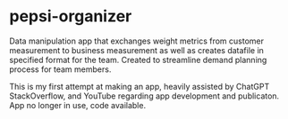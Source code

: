 # pepsi-organizer
Data manipulation app that exchanges weight metrics from customer measurement to business measurement as well as creates datafile in specified format for the team.
Created to streamline demand planning process for team members.


This is my first attempt at making an app, heavily assisted by ChatGPT StackOverflow, and YouTube regarding app development and publicaton.
App no longer in use, code available.
